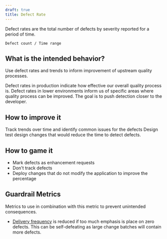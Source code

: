 ```yaml
---
draft: true
title: Defect Rate
---
```


Defect rates are the total number of defects by severity reported for a period of time.

`Defect count / Time range`

## What is the intended behavior?

Use defect rates and trends to inform improvement of upstream quality processes.

Defect rates in production indicate how effective our overall quality process is. Defect rates in lower environments inform us of
specific areas where quality process can be improved. The goal is to push detection closer to the developer.

## How to improve it

Track trends over time and identify common issues for the defects Design test design changes that would reduce the time
to detect defects.

## How to game it

- Mark defects as enhancement requests
- Don't track defects
- Deploy changes that do not modify the application to improve the percentage

## Guardrail Metrics

Metrics to use in combination with this metric to prevent unintended consequences.

- [Delivery frequency](../release-frequency) is reduced if too much emphasis is place on zero defects. This can be
  self-defeating as large change batches will contain more defects.
